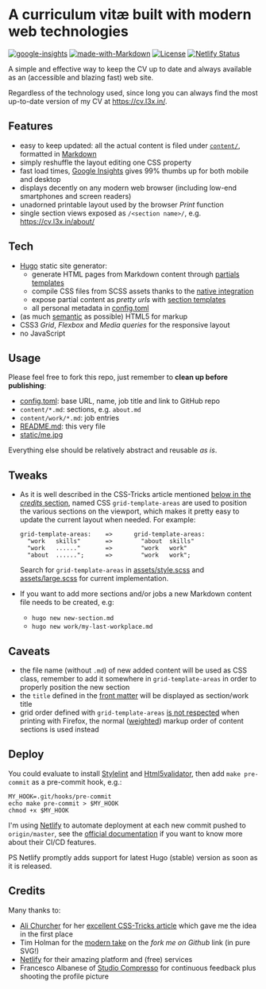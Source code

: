 # A curriculum vitæ built with modern web technologies

[![google-insights](https://img.shields.io/badge/Google%20Insights-FAST-green)][insights] [![made-with-Markdown](https://img.shields.io/badge/Made%20with-Markdown-1f425f.svg)](http://commonmark.org) [![License](https://img.shields.io/badge/License-Apache%202.0-green.svg)][license] [![Netlify Status](https://api.netlify.com/api/v1/badges/53c5b088-2498-40b4-8e82-8f6ae243713c/deploy-status)][deploys]

A simple and effective way to keep the CV up to date and always available as an (accessible and blazing fast) web site.

Regardless of the technology used, since long you can always find the most up-to-date version of my CV at <https://cv.l3x.in/>.

## Features

- easy to keep updated: all the actual content is filed under [`content/`](content), formatted in [Markdown][markdown]
- simply reshuffle the layout editing one CSS property
- fast load times, [Google Insights][insights] gives 99% thumbs up for both mobile and desktop
- displays decently on any modern web browser (including low-end smartphones and screen readers)
- unadorned printable layout used by the browser _Print_ function
- single section views exposed as `/<section name>/`, e.g. <https://cv.l3x.in/about/>

## Tech

- [Hugo](https://gohugo.io/) static site generator:
  - generate HTML pages from Markdown content through [partials templates][hugo-partials]
  - compile CSS files from SCSS assets thanks to the [native integration][hugo-scss]
  - expose partial content as _pretty urls_ with [section templates][hugo-section-templates]
  - all personal metadata in [config.toml](config.toml)
- (as much [semantic](https://guide.freecodecamp.org/html/html5-semantic-elements/) as possible) HTML5 for markup
- CSS3 _Grid_, _Flexbox_ and _Media queries_ for the responsive layout
- no JavaScript

## Usage

Please feel free to fork this repo, just remember to **clean up before publishing**:

- [config.toml](config.toml): base URL, name, job title and link to GitHub repo
- `content/*.md`: sections, e.g. `about.md`
- `content/work/*.md`: job entries
- [README.md](README.md): this very file
- [static/me.jpg](static/me.jpg)

Everything else should be relatively abstract and reusable _as is_.

## Tweaks

- As it is well described in the CSS-Tricks article mentioned [below in the _credits_ section](#credits), named CSS `grid-template-areas` are used to position the various sections on the viewport, which makes it pretty easy to update the current layout when needed. For example:

      grid-template-areas:    =>      grid-template-areas:
        "work   skills"       =>        "about  skills"
        "work   ......"       =>        "work   work"
        "about  ......";      =>        "work   work";

  Search for `grid-template-areas` in [assets/style.scss](assets/style.scss) and [assets/large.scss](assets/large.scss) for current implementation.

- If you want to add more sections and/or jobs a new Markdown content file needs to be created, e.g:

  - `hugo new new-section.md`
  - `hugo new work/my-last-workplace.md`

## Caveats

- the file name (without `.md`) of new added content will be used as CSS class, remember to add it somewhere in `grid-template-areas` in order to properly position the new section
- the `title` defined in the [front matter][frontmatter] will be displayed as section/work title
- grid order defined with `grid-template-areas` [is not respected](https://stackoverflow.com/a/59992837/2274124) when printing with Firefox, the normal ([weighted](https://gohugo.io/templates/lists/#by-weight)) markup order of content sections is used instead

## Deploy

You could evaluate to install [Stylelint][stylelint] and [Html5validator][html5validator], then add `make pre-commit` as a pre-commit hook, e.g.:

    MY_HOOK=.git/hooks/pre-commit
    echo make pre-commit > $MY_HOOK
    chmod +x $MY_HOOK

I'm using [Netlify][netlify] to automate deployment at each new commit pushed to `origin/master`, see the [official documentation][netlify-docs] if you want to know more about their CI/CD features.

PS Netlify promptly adds support for latest Hugo (stable) version as soon as it is released.

## Credits

Many thanks to:

- [Ali Churcher](https://css-tricks.com/author/alichurcher/) for her [excellent CSS-Tricks article][css-tricks-article] which gave me the idea in the first place
- Tim Holman for the [modern take](http://tholman.com/github-corners/) on the _fork me on Github_ link (in pure SVG!)
- [Netlify][netlify] for their amazing platform and (free) services
- Francesco Albanese of [Studio Compresso][studio-compresso] for continuous feedback plus shooting the profile picture

[css-tricks-article]:     <https://css-tricks.com/new-year-new-job-lets-make-a-grid-powered-resume/>
[hugo-partials]:          <https://gohugo.io/templates/partials/>
[hugo-scss]:              <https://gohugo.io/hugo-pipes/scss-sass/>
[hugo-section-templates]: <https://gohugo.io/templates/section-templates/>
[insights]:               <https://developers.google.com/speed/pagespeed/insights/?url=https%3A%2F%2Fcv.l3x.in%2F&tab=desktop> "Google Insights page results for https://cv.l3x.in/"
[markdown]:               <https://www.markdownguide.org/>
[netlify-docs]:           <https://docs.netlify.com/site-deploys/overview/>
[netlify]:                <https://www.netlify.com/>
[studio-compresso]:       <https://www.studiocompresso.com/en/>
[stylelint]:              <https://stylelint.io/>
[html5validator]:         <https://pypi.org/project/html5validator/>
[frontmatter]:            <https://gohugo.io/content-management/front-matter/>
[license]:                <https://opensource.org/licenses/Apache-2.0>
[deploys]:                <https://app.netlify.com/sites/hopeful-johnson-2088ad/deploys>
